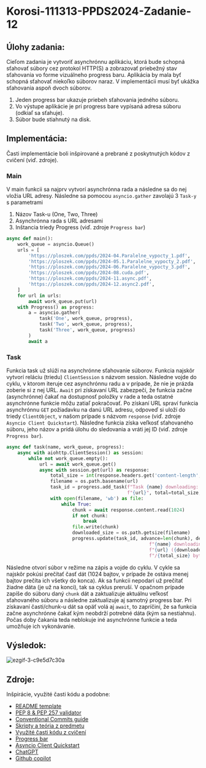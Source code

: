 # Korosi-111313-PPDS2024-Zadanie-12
## Úlohy zadania:
Cieľom zadania je vytvoriť asynchrónnu aplikáciu, ktorá bude schopná sťahovať súbory cez
protokol HTTP(S) a zobrazovať priebežný stav sťahovania vo forme vizuálneho progress baru.
Aplikácia by mala byť schopná sťahovať niekoľko súborov naraz. V implementácii musí byť
ukážka sťahovania aspoň dvoch súborov.
1) Jeden progress bar ukazuje priebeh sťahovania jedného súboru.
2) Vo výstupe aplikácie je pri progress bare vypísaná adresa súboru (odkiaľ sa sťahuje).
3) Súbor bude stiahnutý na disk.

## Implementácia:
Časti implementácie boli inšpirované a prebrané z poskytnutých kódov z cvičení (viď. zdroje).

### Main
V main funkcii sa najprv vytvorí asynchrónna rada a následne sa do nej vložia URL adresy.
Následne sa pomocou `asyncio.gather` zavolajú 3 `Task-y` s parametrami
1) Názov Task-u (One, Two, Three)
2) Asynchrónna rada s URL adresami
3) Inštancia triedy Progress (viď. zdroje `Progress bar`)
```py
async def main():
    work_queue = asyncio.Queue()
    urls = [
        'https://ploszek.com/ppds/2024-04.Paralelne_vypocty_1.pdf',
        'https://ploszek.com/ppds/2024-05.1.Paralelne_vypocty_2.pdf',
        'https://ploszek.com/ppds/2024-06.Paralelne_vypocty_3.pdf',
        'https://ploszek.com/ppds/2024-08.cuda.pdf',
        'https://ploszek.com/ppds/2024-11.async.pdf',
        'https://ploszek.com/ppds/2024-12.async2.pdf',
    ]
    for url in urls:
        await work_queue.put(url)
    with Progress() as progress:
        a = asyncio.gather(
            task('One', work_queue, progress),
            task('Two', work_queue, progress),
            task('Three', work_queue, progress)
        )
        await a
```

### Task
Funkcia task už slúži na asynchrónne sťahovanie súborov.
Funkcia najskôr vytvorí reláciu (triedu) `ClientSession` s názvom session. Následne vojde do cyklu, v ktorom iteruje cez asynchrónnu radu a v prípade, že nie je prázda zoberie si z nej URL.
`Await` pri získavaní URL zabezpečí, že funkcia začne (asynchrónne) čakať na dostupnosť položky v rade a teda ostatné asynchrónne funkcie môžu zatiaľ pokračovať.
Po získaní URL spraví funkcia asynchrónnu `GET` požiadavku na danú URL adresu, odpoveď si uloží do triedy `ClientObject`, v našom prípade s názvom `response` (viď. zdroje `Asyncio Client Quickstart`).
Následne funkcia získa veľkosť sťahovaného súboru, jeho názov a pridá úlohu do sledovania a vráti jej ID (viď. zdroje `Progress bar`).

```py
async def task(name, work_queue, progress):
    async with aiohttp.ClientSession() as session:
        while not work_queue.empty():
            url = await work_queue.get()
            async with session.get(url) as response:
                total_size = int(response.headers.get('content-length', 0))
                filename = os.path.basename(url)
                task_id = progress.add_task(f"Task {name} downloading: "
                                            f"{url}", total=total_size, )
                with open(filename, 'wb') as file:
                    while True:
                        chunk = await response.content.read(1024)
                        if not chunk:
                            break
                        file.write(chunk)
                        downloaded_size = os.path.getsize(filename)
                        progress.update(task_id, advance=len(chunk), description=f"Task "
                                                    f"{name} downloading: "
                                                    f"{url} ({downloaded_size}"
                                                    f"/{total_size} bytes)")

```
Následne otvorí súbor v režime na zápis a vojde do cyklu.
V cykle sa najskôr pokúsi prečítať časť dát (1024 bajtov, v prípade že ostáva menej bajtov prečíta ich všetky do konca). Ak sa funkcii nepodarí už prečítať žiadne dáta (je už na konci), tak sa cyklus preruší.
V opačnom prípade zapíše do súboru daný `chunk` dát a zaktualizuje aktuálnu veľkosť sťahovaného súboru a následne zaktualizuje aj samotný progress bar. Pri získavaní časti/chunk-u dát sa opäť volá aj `await`, to zapríčiní, že sa funkcia začne asynchrónne čakať kým neobdrží potrebné dáta (kým sa nestiahnu). Počas doby čakania teda neblokuje iné asynchrónne funkcie a teda umožňuje ich vykonávanie.


## Výsledok:
![ezgif-3-c9e5d7c30a](https://github.com/RichardKorosi/Korosi-111313-PPDS2024/assets/99643046/e0068409-e8b6-44cb-921c-850aa2eddbc8)


## Zdroje:
Inšpirácie, využité časti kódu a podobne:
* [README template](https://github.com/matiassingers/awesome-readme)
* [PEP 8 & PEP 257 validator](https://www.codewof.co.nz/style/python3/)
* [Conventional Commits guide](https://www.conventionalcommits.org/en/v1.0.0/)
* [Skripty a teória z predmetu](https://elearn.elf.stuba.sk/moodle/course/view.php?id=699)
* [Využité časti kódu z cvičení](https://shorturl.at/PxxIS)
* [Progress bar](https://shorturl.at/4a9AD)
* [Asyncio Client Quickstart](https://docs.aiohttp.org/en/stable/client_quickstart.html)
* [ChatGPT](https://chatgpt.com)
* [Github copilot](https://github.com/features/copilot)
